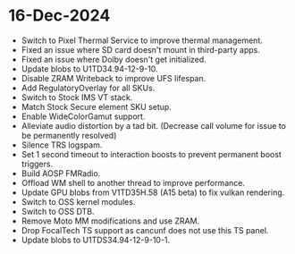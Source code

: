 # 16-Dec-2024
- Switch to Pixel Thermal Service to improve thermal management.
- Fixed an issue where SD card doesn't mount in third-party apps.
- Fixed an issue where Dolby doesn't get initialized.
- Update blobs to U1TD34.94-12-9-10.
- Disable ZRAM Writeback to improve UFS lifespan.
- Add RegulatoryOverlay for all SKUs.
- Switch to Stock IMS VT stack.
- Match Stock Secure element SKU setup.
- Enable WideColorGamut support.
- Alleviate audio distortion by a tad bit. (Decrease call volume for issue to be permanently resolved)
- Silence TRS logspam.
- Set 1 second timeout to interaction boosts to prevent permanent boost triggers.
- Build AOSP FMRadio.
- Offload WM shell to another thread to improve performance.
- Update GPU blobs from V1TD35H.58 (A15 beta) to fix vulkan rendering.
- Switch to OSS kernel modules.
- Switch to OSS DTB.
- Remove Moto MM modifications and use ZRAM.
- Drop FocalTech TS support as cancunf does not use this TS panel.
- Update blobs to U1TDS34.94-12-9-10-1.
